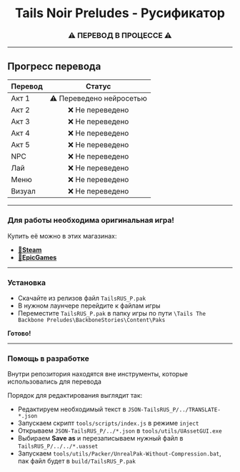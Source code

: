 <h1 align="center">Tails Noir Preludes - Русификатор</h1>
<h3 align="center">⚠️ ПЕРЕВОД В ПРОЦЕССЕ ⚠️</h3>

---

## Прогресс перевода

| Перевод |          Статус          |
|---------|:------------------------:|
| Акт 1   | ⚠️ Переведено нейросетью |
| Акт 2   |     ❌ Не переведено      |
| Акт 3   |     ❌ Не переведено      |
| Акт 4   |     ❌ Не переведено      |
| Акт 5   |     ❌ Не переведено      |
| NPC     |     ❌ Не переведено      |
| Лай     |     ❌ Не переведено      |
| Меню    |     ❌ Не переведено      |
| Визуал  |     ❌ Не переведено      |

---

### Для работы необходима оригинальная игра!
Купить её можно в этих магазинах:
- [🛒**Steam**](https://store.steampowered.com/app/2020030/Tails_Noir_Preludes/)
- [🛒**EpicGames**](https://store.epicgames.com/ru/p/tails-noir-4240c4)

---

### Установка
- Скачайте из релизов файл `TailsRUS_P.pak`
- В нужном лаунчере перейдите к файлам игры
- Переместите `TailsRUS_P.pak` в папку игры по пути `\Tails The Backbone Preludes\BackboneStories\Content\Paks`

**Готово!**

---

### Помощь в разработке

Внутри репозитория находятся вне инструменты, которые использовались для перевода

Порядок для редактирования выглядит так:
- Редактируем необходимый текст в `JSON-TailsRUS_P/../TRANSLATE-*.json`
- Запускаем скрипт `tools/scripts/index.js` в режиме `inject`
- Открываем `JSON-TailsRUS_P/../*.json` в `tools/utils/UAssetGUI.exe`
- Выбираем **Save as** и перезаписываем нужный файл в `TailsRUS_P/../../*.uasset`
- Запускаем `tools/utils/Packer/UnrealPak-Without-Compression.bat`, пак файл будет в `build/TailsRUS_P.pak`
